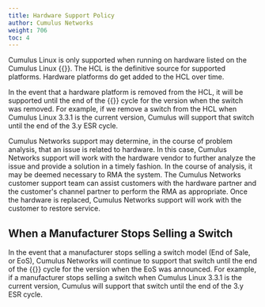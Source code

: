 ```yaml
---
title: Hardware Support Policy
author: Cumulus Networks
weight: 706
toc: 4
---
```


Cumulus Linux is only supported when running on hardware listed on the Cumulus Linux {{<exlink url="www.nvidia.com/en-us/networking/ethernet-switching/hardware-compatibility-list/" text="hardware compatibility list (HCL)">}}. The HCL is the definitive source for supported platforms. Hardware platforms do get added to the HCL over time.

In the event that a hardware platform is removed from the HCL, it will be supported until the end of the {{<link url="Cumulus-NetQ-Release-Versioning-and-Support-Policy" text="extended support release (ESR)">}} cycle for the version when the switch was removed. For example, if we remove a switch from the HCL when Cumulus Linux 3.3.1 is the current version, Cumulus will support that switch until the end of the 3.y ESR cycle.

Cumulus Networks support may determine, in the course of problem analysis, that an issue is related to hardware. In this case, Cumulus Networks support will work with the hardware vendor to further analyze the issue and provide a solution in a timely fashion. In the course of analysis, it may be deemed necessary to RMA the system. The Cumulus Networks customer support team can assist customers with the hardware partner and the customer's channel partner to perform the RMA as appropriate. Once the hardware is replaced, Cumulus Networks support will work with the customer to restore service.

## When a Manufacturer Stops Selling a Switch

In the event that a manufacturer stops selling a switch model (End of Sale, or EoS), Cumulus Networks will continue to support that switch until the end of the {{<link url="Cumulus-NetQ-Release-Versioning-and-Support-Policy" text="extended support release (ESR)">}} cycle for the version when the EoS was announced. For example, if a manufacturer stops selling a switch when Cumulus Linux 3.3.1 is the current version, Cumulus will support that switch until the end of the 3.y ESR cycle.
